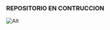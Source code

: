 ### REPOSITORIO EN CONTRUCCION
![Alt](https://www.google.com/url?sa=i&url=https%3A%2F%2Felpopular.pe%2Fvirales%2F2020%2F08%2F25%2Fpasion-gavilanes-facebook-comparan-casa-hermanos-reyes-insolitas-edificaciones-se-hace-viral-mario-cimarro-redes-sociales-26955&psig=AOvVaw2RX_j5ndtNmGJuYDS9wcrK&ust=1694643004449000&source=images&cd=vfe&opi=89978449&ved=0CBAQjRxqFwoTCLjV6qOLpoEDFQAAAAAdAAAAABAJ)

<!--
**MarioCR7/MarioCR7** is a ✨ _special_ ✨ repository because its `README.md` (this file) appears on your GitHub profile.

Here are some ideas to get you started:

- 🔭 I’m currently working on ...
- 🌱 I’m currently learning ...
- 👯 I’m looking to collaborate on ...
- 🤔 I’m looking for help with ...
- 💬 Ask me about ...
- 📫 How to reach me: ...
- 😄 Pronouns: ...
- ⚡ Fun fact: ...
-->
